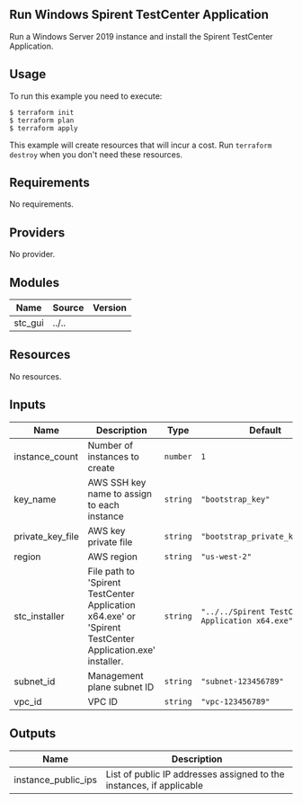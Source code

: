 ## Run Windows Spirent TestCenter Application

Run a Windows Server 2019 instance and install the Spirent TestCenter Application.

## Usage

To run this example you need to execute:

    $ terraform init
    $ terraform plan
    $ terraform apply

This example will create resources that will incur a cost. Run `terraform destroy` when you don't need these resources.

<!-- BEGINNING OF PRE-COMMIT-TERRAFORM DOCS HOOK -->
## Requirements

No requirements.

## Providers

No provider.

## Modules

| Name | Source | Version |
|------|--------|---------|
| stc_gui | ../.. |  |

## Resources

No resources.

## Inputs

| Name | Description | Type | Default | Required |
|------|-------------|------|---------|:--------:|
| instance\_count | Number of instances to create | `number` | `1` | no |
| key\_name | AWS SSH key name to assign to each instance | `string` | `"bootstrap_key"` | no |
| private\_key\_file | AWS key private file | `string` | `"bootstrap_private_key_file"` | no |
| region | AWS region | `string` | `"us-west-2"` | no |
| stc\_installer | File path to 'Spirent TestCenter Application x64.exe' or 'Spirent TestCenter Application.exe' installer. | `string` | `"../../Spirent TestCenter Application x64.exe"` | no |
| subnet\_id | Management plane subnet ID | `string` | `"subnet-123456789"` | no |
| vpc\_id | VPC ID | `string` | `"vpc-123456789"` | no |

## Outputs

| Name | Description |
|------|-------------|
| instance\_public\_ips | List of public IP addresses assigned to the instances, if applicable |
<!-- END OF PRE-COMMIT-TERRAFORM DOCS HOOK -->
